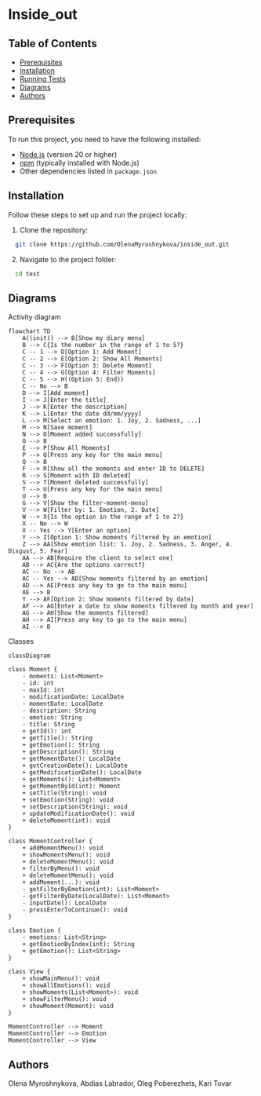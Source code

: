 ﻿# Inside_out

## Table of Contents

- [Prerequisites](#prerequisites)
- [Installation](#installation)
- [Running Tests](#running-tests)
- [Diagrams](#diagrams)
- [Authors](#authors)

## Prerequisites

To run this project, you need to have the following installed:

- [Node.js](https://nodejs.org/) (version 20 or higher)
- [npm](https://www.npmjs.com/) (typically installed with Node.js)
- Other dependencies listed in `package.json`

## Installation

Follow these steps to set up and run the project locally:

1. Clone the repository:
  ```bash
    git clone https://github.com/OlenaMyroshnykova/inside_out.git
  ```
2. Navigate to the project folder:
  ```bash
    cd test
  ```
## Diagrams

Activity diagram
```mermaid
flowchart TD
    A((init)) --> B[Show my diary menu]
    B --> C{Is the number in the range of 1 to 5?}
    C -- 1 --> D[Option 1: Add Moment]
    C -- 2 --> E[Option 2: Show All Moments]
    C -- 3 --> F[Option 3: Delete Moment]
    C -- 4 --> G[Option 4: Filter Moments]
    C -- 5 --> H((Option 5: End))
    C -- No --> B
    D --> I[Add moment]
    I --> J[Enter the title]
    J --> K[Enter the description]
    K --> L[Enter the date dd/mm/yyyy]
    L --> M[Select an emotion: 1. Joy, 2. Sadness, ...]
    M --> N[Save moment]
    N --> O[Moment added successfully]
    O --> B
    E --> P[Show All Moments]
    P --> Q[Press any key for the main menu]
    Q --> B
    F --> R[Show all the moments and enter ID to DELETE]
    R --> S[Moment with ID deleted]
    S --> T[Moment deleted successfully]
    T --> U[Press any key for the main menu]
    U --> B
    G --> V[Show the filter-moment-menu]
    V --> W[Filter by: 1. Emotion, 2. Date]
    W --> X{Is the option in the range of 1 to 2?}
    X -- No --> W
    X -- Yes --> Y[Enter an option]
    Y --> Z[Option 1: Show moments filtered by an emotion]
    Z --> AA[Show emotion list: 1. Joy, 2. Sadness, 3. Anger, 4. Disgust, 5. Fear]
    AA --> AB[Require the client to select one]
    AB --> AC{Are the options correct?}
    AC -- No --> AB
    AC -- Yes --> AD[Show moments filtered by an emotion]
    AD --> AE[Press any key to go to the main menu]
    AE --> B
    Y --> AF[Option 2: Show moments filtered by date]
    AF --> AG[Enter a date to show moments filtered by month and year]
    AG --> AH[Show the moments filtered]
    AH --> AI[Press any key to go to the main menu]
    AI --> B
```
Classes
```mermaid
classDiagram

class Moment {
    - moments: List<Moment>
    - id: int
    - maxId: int
    - modificationDate: LocalDate
    - momentDate: LocalDate
    - description: String
    - emotion: String
    - title: String
    + getId(): int
    + getTitle(): String
    + getEmotion(): String
    + getDescription(): String
    + getMomentDate(): LocalDate
    + getCreationDate(): LocalDate
    + getModificationDate(): LocalDate
    + getMoments(): List<Moment>
    + getMomentById(int): Moment
    + setTitle(String): void
    + setEmotion(String): void
    + setDescription(String): void
    + updateModificationDate(): void
    + deleteMoment(int): void
}

class MomentController {
    + addMomentMenu(): void
    + showMomentsMenu(): void
    + deleteMomentMenu(): void
    + filterByMenu(): void
    + deleteMomentMenu(): void
    + addMoment(...): void
    - getFilterByEmotion(int): List<Moment>
    - getFilterByDate(LocalDate): List<Moment>
    - inputDate(): LocalDate
    - pressEnterToContinue(): void
}

class Emotion {
    - emotions: List<String>
    + getEmotionByIndex(int): String
    + getEmotion(): List<String>
}

class View {
    + showMainMenu(): void
    + showAllEmotions(): void
    + showMoments(List<Moment>): void
    + showFilterMenu(): void
    + showMoment(Moment): void
}

MomentController --> Moment
MomentController --> Emotion
MomentController --> View
```
## Authors
Olena Myroshnykova, Abdias Labrador, Oleg Poberezhets, Kari Tovar
